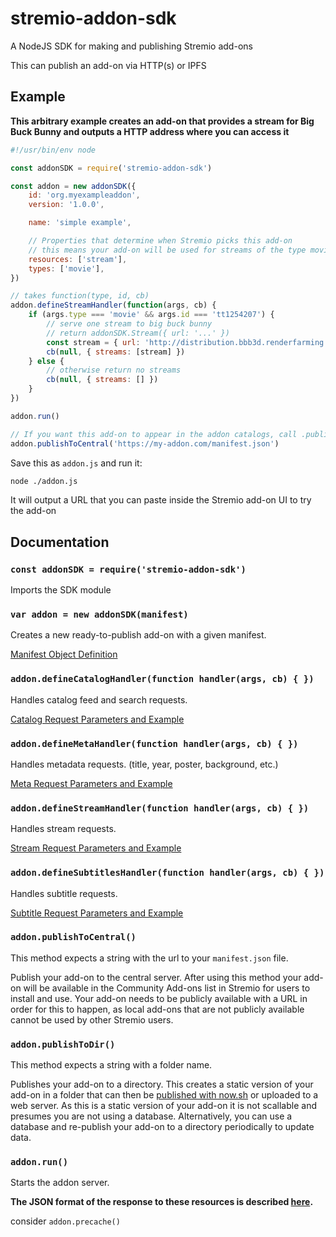 # stremio-addon-sdk

A NodeJS SDK for making and publishing Stremio add-ons

This can publish an add-on via HTTP(s) or IPFS


## Example

**This arbitrary example creates an add-on that provides a stream for Big Buck Bunny and outputs a HTTP address where you can access it**

```javascript
#!/usr/bin/env node

const addonSDK = require('stremio-addon-sdk')

const addon = new addonSDK({
	id: 'org.myexampleaddon',
	version: '1.0.0',

	name: 'simple example',

	// Properties that determine when Stremio picks this add-on
	// this means your add-on will be used for streams of the type movie
	resources: ['stream'],
	types: ['movie'],
})

// takes function(type, id, cb)
addon.defineStreamHandler(function(args, cb) {
	if (args.type === 'movie' && args.id === 'tt1254207') {
		// serve one stream to big buck bunny
		// return addonSDK.Stream({ url: '...' })
		const stream = { url: 'http://distribution.bbb3d.renderfarming.net/video/mp4/bbb_sunflower_1080p_30fps_normal.mp4' }
		cb(null, { streams: [stream] })
	} else {
		// otherwise return no streams
		cb(null, { streams: [] })
	}
})

addon.run()

// If you want this add-on to appear in the addon catalogs, call .publishToCentral() with the publically available URL to your manifest
addon.publishToCentral('https://my-addon.com/manifest.json') 

```

Save this as `addon.js` and run it:

```bash
node ./addon.js
```

It will output a URL that you can paste inside the Stremio add-on UI to try the add-on

## Documentation


### `const addonSDK = require('stremio-addon-sdk')`

Imports the SDK module


### `var addon = new addonSDK(manifest)`

Creates a new ready-to-publish add-on with a given manifest. 

[Manifest Object Definition](./docs/api/responses/manifest.md)


### `addon.defineCatalogHandler(function handler(args, cb) { })`

Handles catalog feed and search requests.

[Catalog Request Parameters and Example](./docs/api/requests/defineCatalogHandler.md)


### `addon.defineMetaHandler(function handler(args, cb) { })`

Handles metadata requests. (title, year, poster, background, etc.)

[Meta Request Parameters and Example](./docs/api/requests/defineMetaHandler.md)


### `addon.defineStreamHandler(function handler(args, cb) { })`

Handles stream requests.

[Stream Request Parameters and Example](./docs/api/requests/defineStreamHandler.md)


### `addon.defineSubtitlesHandler(function handler(args, cb) { })`

Handles subtitle requests.

[Subtitle Request Parameters and Example](./docs/api/requests/defineSubtitlesHandler.md)


### `addon.publishToCentral()`

This method expects a string with the url to your `manifest.json` file.

Publish your add-on to the central server. After using this method your add-on will be available in the Community Add-ons list in Stremio for users to install and use. Your add-on needs to be publicly available with a URL in order for this to happen, as local add-ons that are not publicly available cannot be used by other Stremio users.


### `addon.publishToDir()`

This method expects a string with a folder name.

Publishes your add-on to a directory. This creates a static version of your add-on in a folder that can then be [published with now.sh]() or uploaded to a web server. As this is a static version of your add-on it is not scallable and presumes you are not using a database. Alternatively, you can use a database and re-publish your add-on to a directory periodically to update data.


### `addon.run()`

Starts the addon server.

**The JSON format of the response to these resources is described [here](./docs/api/responses).**

consider `addon.precache()`
